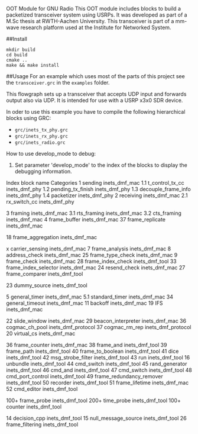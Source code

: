 OOT Module for GNU Radio
This OOT module includes blocks to build a packetized transceiver system using USRPs. 
It was developed as part of a M.Sc thesis at RWTH-Aachen University. This transceiver is part of a mm-wave research platform used at the Institute for Networked System.

##Install
```
mkdir build
cd build
cmake ..
make && make install
```

##Usage
For an example which uses most of the parts of this project see the `transceiver.grc` in the `examples` folder.

This flowgraph sets up a transceiver that accepts UDP input and forwards output also via UDP. It is intended for use with a USRP x3x0 SDR device.

In oder to use this example you have to compile the following hierarchical blocks using GRC:
* `grc/inets_tx_phy.grc`
* `grc/inets_rx_phy.grc`
* `grc/inets_radio.grc`

How to use develop_mode to debug:

1. Set parameter 'develop_mode' to the index of the blocks to display the debugging information. 

Index		block name				Categories
 1		sending					inets_dmf_mac
 1.1		t_control_tx_cc				inets_dmf_phy
 1.2		pending_tx_finish			inets_dmf_phy
 1.3		decouple_frame_info			inets_dmf_phy
 1.4		packetizer				inets_dmf_phy
 2		receiving				inets_dmf_mac
 2.1		rx_switch_cc				inets_dmf_phy

 3		framing					inets_dmf_mac
 3.1		rts_framing				inets_dmf_mac
 3.2		cts_framing				inets_dmf_mac
 4		frame_buffer				inets_dmf_mac
 37		frame_replicate				inets_dmf_mac

 18		frame_aggregation			inets_dmf_mac

 x		carrier_sensing				inets_dmf_mac
 7		frame_analysis				inets_dmf_mac
 8		address_check				inets_dmf_mac
 25             frame_type_check			inets_dmf_mac
 9		frame_check				inets_dmf_mac
 28		frame_index_check			inets_dmf_tool
 33		frame_index_selector			inets_dmf_mac
 24		resend_check				inets_dmf_mac
 27		frame_comparer				inets_dmf_tool

 23		dummy_source				inets_dmf_tool

 5		general_timer				inets_dmf_mac
 5.1		standard_timer				inets_dmf_mac
 34		general_timeout				inets_dmf_mac
 11		backoff					inets_dmf_mac
 19		IFS					inets_dmf_mac

 22		slide_window				inets_dmf_mac
 29		beacon_interpreter			inets_dmf_mac
 36		cogmac_ch_pool				inets_dmf_protocol
 37		cogmac_rm_rep				inets_dmf_protocol
 20		virtual_cs				inets_dmf_mac

 36		frame_counter				inets_dmf_mac
 38		frame_and				inets_dmf_tool
 39		frame_path				inets_dmf_tool
 40		frame_to_boolean			inets_dmf_tool
 41		dice					inets_dmf_tool
 42		msg_strobe_filter			inets_dmf_tool
 43		run					inets_dmf_tool
 16		unbundle				inets_dmf_tool
 44		cmd_switch				inets_dmf_tool
 45		rand_generator				inets_dmf_tool
 46		cmd_and					inets_dmf_tool
 47		cmd_switch				inets_dmf_tool
 48		cmd_port_control			inets_dmf_tool
 49		frame_redundancy_remover 		inets_dmf_tool
 50		recorder 				inets_dmf_tool
 51		frame_lifetime				inets_dmf_mac
 52		cmd_editor				inets_dmf_tool


 100+		frame_probe				inets_dmf_tool
 200+		time_probe				inets_dmf_tool
 100+		counter					inets_dmf_tool	

 14		decision_cpp				inets_dmf_tool
 15             null_message_source			inets_dmf_tool
 26		frame_filtering				inets_dmf_tool

